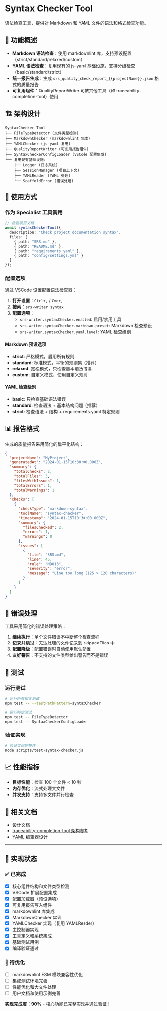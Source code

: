 # Syntax Checker Tool

语法检查工具，提供对 Markdown 和 YAML 文件的语法和格式检查功能。

## 🎯 功能概述

- **Markdown 语法检查**：使用 markdownlint 库，支持预设配置（strict/standard/relaxed/custom）
- **YAML 语法检查**：复用现有的 js-yaml 基础设施，支持分级检查（basic/standard/strict）
- **统一报告生成**：生成 `srs_quality_check_report_{{projectName}}.json` 格式的质量报告
- **可复用组件**：QualityReportWriter 可被其他工具（如 traceability-completion-tool）使用

## 🏗️ 架构设计

```
SyntaxChecker Tool
├── FileTypeDetector (文件类型检测)
├── MarkdownChecker (markdownlint 集成)
├── YAMLChecker (js-yaml 复用)
├── QualityReportWriter (可复用报告组件)
├── SyntaxCheckerConfigLoader (VSCode 配置集成)
└── 复用现有基础设施:
    ├── Logger (日志系统)
    ├── SessionManager (项目上下文)
    ├── YAMLReader (YAML 处理)
    └── ScaffoldError (错误处理)
```

## 🔧 使用方式

### 作为 Specialist 工具调用

```typescript
// 检查项目文档
await syntaxCheckerTool({
  description: "Check project documentation syntax",
  files: [
    { path: "SRS.md" },
    { path: "README.md" },
    { path: "requirements.yaml" },
    { path: "config/settings.yml" }
  ]
});
```

### 配置选项

通过 VSCode 设置配置语法检查器：

1. **打开设置**：`Ctrl+,` / `Cmd+,`
2. **搜索**：`srs-writer syntax`
3. **配置选项**：
   - `srs-writer.syntaxChecker.enabled`: 启用/禁用工具
   - `srs-writer.syntaxChecker.markdown.preset`: Markdown 检查预设
   - `srs-writer.syntaxChecker.yaml.level`: YAML 检查级别

#### Markdown 预设选项
- **strict**: 严格模式，启用所有规则
- **standard**: 标准模式，平衡的规则集（推荐）
- **relaxed**: 宽松模式，只检查基本语法错误
- **custom**: 自定义模式，使用自定义规则

#### YAML 检查级别
- **basic**: 只检查基础语法错误
- **standard**: 检查语法 + 基本结构问题（推荐）
- **strict**: 检查语法 + 结构 + requirements.yaml 特定规则

## 📊 报告格式

生成的质量报告采用简化的扁平化结构：

```json
{
  "projectName": "MyProject",
  "generatedAt": "2024-01-15T10:30:00.000Z",
  "summary": {
    "totalChecks": 2,
    "totalFiles": 3,
    "filesWithIssues": 1,
    "totalErrors": 1,
    "totalWarnings": 1
  },
  "checks": [
    {
      "checkType": "markdown-syntax",
      "toolName": "syntax-checker",
      "timestamp": "2024-01-15T10:30:00.000Z",
      "summary": {
        "filesChecked": 2,
        "errors": 1,
        "warnings": 0
      },
      "issues": [
        {
          "file": "SRS.md",
          "line": 45,
          "rule": "MD013",
          "severity": "error",
          "message": "Line too long (125 > 120 characters)"
        }
      ]
    }
  ]
}
```

## 🚨 错误处理

工具采用简化的错误处理策略：

1. **继续执行**：单个文件错误不中断整个检查流程
2. **记录并跳过**：无法处理的文件记录到 skippedFiles 中
3. **配置降级**：配置错误时自动使用默认配置
4. **友好警告**：不支持的文件类型给出警告而不是错误

## 🧪 测试

### 运行测试
```bash
# 运行所有相关测试
npm test -- --testPathPattern=syntaxChecker

# 运行特定测试
npm test -- FileTypeDetector
npm test -- SyntaxCheckerConfigLoader
```

### 验证实现
```bash
# 验证实现完整性
node scripts/test-syntax-checker.js
```

## 📈 性能指标

- **目标性能**：检查 100 个文件 < 10 秒
- **内存优化**：流式处理大文件
- **并发支持**：支持多文件并行检查

## 🔗 相关文档

- [设计文档](../../../../design/syntax-checker-tool-design.md)
- [traceability-completion-tool 架构参考](../traceabilityCompletion/)
- [YAML 编辑器设计](../yamlEditor/)

---

## 🎉 实现状态

### ✅ 已完成
- [x] 核心组件结构和文件类型检测
- [x] VSCode 扩展配置集成
- [x] 配置加载器（预设选项）
- [x] 可复用报告写入组件
- [x] markdownlint 库集成
- [x] MarkdownChecker 实现
- [x] YAMLChecker 实现（复用 YAMLReader）
- [x] 主控制器实现
- [x] 工具定义和系统集成
- [x] 基础测试用例
- [x] 编译验证通过

### 🔧 待优化
- [ ] markdownlint ESM 模块兼容性优化
- [ ] 集成测试环境完善
- [ ] 性能优化和大文件处理
- [ ] 用户文档和使用示例完善

**实现完成度：90%** - 核心功能已完整实现并通过验证！
